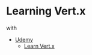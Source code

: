 # Learning Vert.x

with

* [Udemy](https://www.udemy.com)
  * [Learn Vert.x](http://bit.ly/3ocQjOv)

